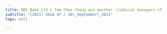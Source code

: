 ```yaml
---
title: DBS Bank Ltd v Tam Chee Chong and another (judicial managers of Jurong Hi-Tech
subtitle: "[2011] SGCA 47 / 16\_September\_2011"
tags: null

---
```


